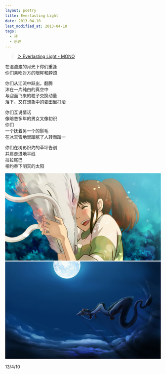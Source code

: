 ```yaml
---
layout: poetry
title: Everlasting Light
date: 2013-04-10
last_modified_at: 2013-04-10
tags:
  - 诗
  - 乐评
---
```


> [▷ Everlasting Light - MONO](https://music.163.com/song?id=776677)

在湿漉漉的月光下你们重逢<br>
你们亲吻对方的眼眸和脖颈

你们从江流中跃出，翻腾<br>
沐在一片纯白的真空中<br>
与迎面飞来的粒子交换动量<br>
落下，又在想象中的麦田里打滚

你们互说情话<br>
像暗恋多年的男女又像初识<br>
你们<br>
一个抚着另一个的鬃毛<br>
在冰天雪地里踏腻了人转而踏一

你们在树影炽灼的草坪告别<br>
并肩走进地平线<br>
拉拉尾巴<br>
相约吞下明天的太阳

![](/assets/img/spirited-away-1.jpg)
![](/assets/img/spirited-away-2.jpg)

13/4/10
